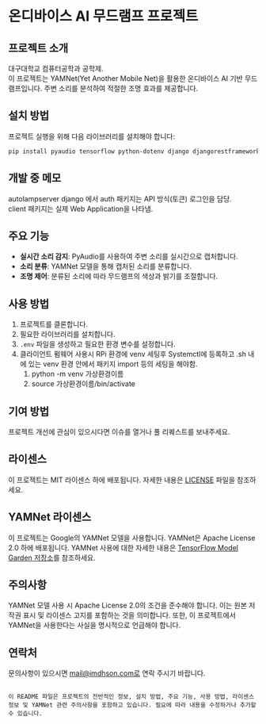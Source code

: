 # 온디바이스 AI 무드램프 프로젝트

## 프로젝트 소개

대구대학교 컴퓨터공학과 공학제.<br>
이 프로젝트는 YAMNet(Yet Another Mobile Net)을 활용한 온디바이스 AI 기반 무드램프입니다. 주변 소리를 분석하여 적절한 조명 효과를 제공합니다.

## 설치 방법

프로젝트 실행을 위해 다음 라이브러리를 설치해야 합니다:

```bash
pip install pyaudio tensorflow python-dotenv django djangorestframework requests tensorflow-hub scipy django-cors-headers
```

## 개발 중 메모 

autolampserver django 에서 auth 패키지는 API 방식(토큰) 로그인을 담당. <br>
client 패키지는 실제 Web Application을 나타냄.

## 주요 기능

- **실시간 소리 감지**: PyAudio를 사용하여 주변 소리를 실시간으로 캡처합니다.
- **소리 분류**: YAMNet 모델을 통해 캡처된 소리를 분류합니다.
- **조명 제어**: 분류된 소리에 따라 무드램프의 색상과 밝기를 조절합니다.

## 사용 방법

1. 프로젝트를 클론합니다.
2. 필요한 라이브러리를 설치합니다.
3. `.env` 파일을 생성하고 필요한 환경 변수를 설정합니다.
4. 클라이언트 펌웨어 사용시 RPi 환경에 venv 세팅후 Systemctl에 등록하고 .sh 내에 있는 venv 환경 안에서 패키지 import 등의 세팅을 해야함.
    1. python -m venv 가상환경이름 
    2. source 가상환경이름/bin/activate

## 기여 방법

프로젝트 개선에 관심이 있으시다면 이슈를 열거나 풀 리퀘스트를 보내주세요.

## 라이센스

이 프로젝트는 MIT 라이센스 하에 배포됩니다. 자세한 내용은 [LICENSE](LICENSE) 파일을 참조하세요.

## YAMNet 라이센스

이 프로젝트는 Google의 YAMNet 모델을 사용합니다. YAMNet은 Apache License 2.0 하에 배포됩니다. YAMNet 사용에 대한 자세한 내용은 [TensorFlow Model Garden 저장소](https://github.com/tensorflow/models)를 참조하세요.

## 주의사항

YAMNet 모델 사용 시 Apache License 2.0의 조건을 준수해야 합니다. 이는 원본 저작권 표시 및 라이센스 고지를 포함하는 것을 의미합니다. 또한, 이 프로젝트에서 YAMNet을 사용한다는 사실을 명시적으로 언급해야 합니다.

## 연락처

문의사항이 있으시면 mail@imdhson.com로 연락 주시기 바랍니다.
```

이 README 파일은 프로젝트의 전반적인 정보, 설치 방법, 주요 기능, 사용 방법, 라이센스 정보 및 YAMNet 관련 주의사항을 포함하고 있습니다. 필요에 따라 내용을 수정하거나 추가할 수 있습니다.